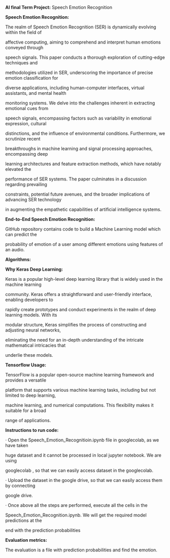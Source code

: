﻿<a name="br1"></a> 

**AI final Term Project:**  Speech Emotion Recognition

**Speech Emotion Recognition:**

The realm of Speech Emotion Recognition (SER) is dynamically evolving within the field of

affective computing, aiming to comprehend and interpret human emotions conveyed through

speech signals. This paper conducts a thorough exploration of cutting-edge techniques and

methodologies utilized in SER, underscoring the importance of precise emotion classification for

diverse applications, including human-computer interfaces, virtual assistants, and mental health

monitoring systems. We delve into the challenges inherent in extracting emotional cues from

speech signals, encompassing factors such as variability in emotional expression, cultural

distinctions, and the influence of environmental conditions. Furthermore, we scrutinize recent

breakthroughs in machine learning and signal processing approaches, encompassing deep

learning architectures and feature extraction methods, which have notably elevated the

performance of SER systems. The paper culminates in a discussion regarding prevailing

constraints, potential future avenues, and the broader implications of advancing SER technology

in augmenting the empathetic capabilities of artificial intelligence systems.

**End-to-End Speech Emotion Recognition:**

GitHub repository contains code to build a Machine Learning model which can predict the

probability of emotion of a user among different emotions using features of an audio.

**Algorithms:**

**Why Keras Deep Learning:**

Keras is a popular high-level deep learning library that is widely used in the machine learning

community. Keras offers a straightforward and user-friendly interface, enabling developers to

rapidly create prototypes and conduct experiments in the realm of deep learning models. With its

modular structure, Keras simplifies the process of constructing and adjusting neural networks,

eliminating the need for an in-depth understanding of the intricate mathematical intricacies that

underlie these models.

**Tensorflow Usage:**

TensorFlow is a popular open-source machine learning framework and provides a versatile

platform that supports various machine learning tasks, including but not limited to deep learning,

machine learning, and numerical computations. This flexibility makes it suitable for a broad

range of applications.



<a name="br2"></a> 

**Instructions to run code:**

· Open the Speech\_Emotion\_Recognitioin.ipynb file in googlecolab, as we have taken

huge dataset and it cannot be processed in local jupyter notebook. We are using

googlecolab , so that we can easily access dataset in the googlecolab.

· Upload the dataset in the google drive, so that we can easily access them by connecting

google drive.

· Once above all the steps are performed, execute all the cells in the

Speech\_Emotion\_Recognition.ipynb. We will get the required model predictions at the

end with the prediction probabilities

**Evaluation metrics:**

The evaluation is a file with prediction probabilities and find the emotion.

